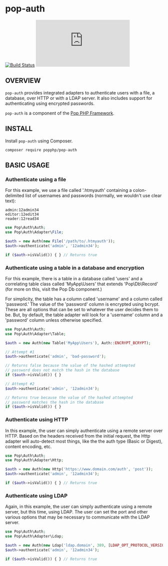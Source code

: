pop-auth
========

[![Build Status](https://travis-ci.org/popphp/pop-auth.svg?branch=master)](https://travis-ci.org/popphp/pop-auth)
[![Coverage Status](http://www.popphp.org/cc/coverage.php?comp=pop-auth)](http://www.popphp.org/cc/pop-auth/)

OVERVIEW
--------
`pop-auth` provides integrated adapters to authenticate users with a file, a database,
over HTTP or with a LDAP server. It also includes support for authenticating using
encrypted passwords.

`pop-auth` is a component of the [Pop PHP Framework](http://www.popphp.org/).

INSTALL
-------

Install `pop-auth` using Composer.

    composer require popphp/pop-auth

BASIC USAGE
-----------

### Authenticate using a file

For this example, we use a file called '.htmyauth' containing a colon-delimited
list of usernames and passwords (normally, we wouldn't use clear text):
  
    admin:12admin34
    editor:12edit34
    reader:12read34

```php
use Pop\Auth\Auth;
use Pop\Auth\Adapter\File;

$auth = new Auth(new File('/path/to/.htmyauth'));
$auth->authenticate('admin', '12admin34');

if ($auth->isValid()) { } // Returns true 
```

### Authenticate using a table in a database and encryption

For this example, there is a table in a database called 'users' and a correlating table class
called 'MyApp\Users' that extends 'Pop\Db\Record' (for more on this, visit the Pop Db component.)

For simplicity, the table has a column called 'username' and a column called 'password.'
The value of the 'password' column is encrypted using bcrypt. These are all options that
can be set to whatever the user decides them to be. But, by default, the table adapter
will look for a 'username' column and a 'password' column unless otherwise specified.

```php
use Pop\Auth\Auth;
use Pop\Auth\Adapter\Table;

$auth = new Auth(new Table('MyApp\Users'), Auth::ENCRYPT_BCRYPT);

// Attempt #1
$auth->authenticate('admin', 'bad-password');

// Returns false because the value of the hashed attempted
// password does not match the hash in the database
if ($auth->isValid()) { }

// Attempt #2
$auth->authenticate('admin', '12admin34');

// Returns true because the value of the hashed attempted
// password matches the hash in the database
if ($auth->isValid()) { } 
```

### Authenticate using HTTP

In this example, the user can simply authenticate using a remote server over HTTP.
Based on the headers received from the initial request, the Http adapter will
auto-detect most things, like the the auth type (Basic or Digest), content encoding, etc.

```php
use Pop\Auth\Auth;
use Pop\Auth\Adapter\Http;

$auth = new Auth(new Http('https://www.domain.com/auth', 'post'));
$auth->authenticate('admin', '12admin34');

if ($auth->isValid()) { } // Returns true 
```

### Authenticate using LDAP

Again, in this example, the user can simply authenticate using a remote server, but this
time, using LDAP. The user can set the port and other various options that may be necessary
to communicate with the LDAP server.

```php
use Pop\Auth\Auth;
use Pop\Auth\Adapter\Ldap;

$auth = new Auth(new Ldap('ldap.domain', 389, [LDAP_OPT_PROTOCOL_VERSION => 3]));
$auth->authenticate('admin', '12admin34');

if ($auth->isValid()) { } // Returns true 
```
